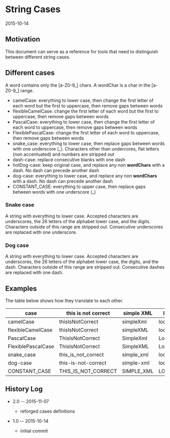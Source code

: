 String Cases
==========================
2015-10-14



Motivation
--------------

This document can serve as a reference for tools that need to distinguish between different string cases.




Different cases
-----------------------


A word contains only the [a-Z0-9_] chars.
A wordChar is a char in the [a-Z0-9_] range.




- camelCase: everything to lower case, then change the first letter of each word but the first to uppercase, then remove gaps between words  
- flexibleCamelCase: change the first letter of each word but the first to uppercase, then remove gaps between words  
- PascalCase: everything to lower case, then change the first letter of each word to uppercase, then remove gaps between words
- FlexiblePascalCase: change the first letter of each word to uppercase, then remove gaps between words 
- snake_case: everything to lower case, then replace gaps between words with one underscore (_). Characters other than undercores, flat letters (non accentuated) and numbers are stripped out
- dash-case: replace consecutive blanks with one dash
- hotDog-case: keep original case, and replace any non **wordChars** with a dash. No dash can precede another dash
- dog-case: everything to lower case, and replace any non **wordChars** with a dash. No dash can precede another dash
- CONSTANT_CASE: everything to upper case, then replace gaps between words with one underscore (_)


### Snake case

A string with everything to lower case.
Accepted characters are underscores, the 26 letters of the alphabet lower case, and the digits.
Characters outside of this range are stripped out.
Consecutive underscores are replaced with one underscore.


### Dog case

A string with everything to lower case.
Accepted characters are underscores, the 26 letters of the alphabet lower case, the digits, and the dash.
Characters outside of this range are stripped out.
Consecutive dashes are replaced with one dash.





Examples
-------------

The table below shows how they translate to each other.


case        |   this is not correct |  simple XML  |  local db 2 remote   |    XML element
------------| --------------------- | -------------------  | ------------ |  ---------------  
camelCase   |   thisIsNotCorrect   | simpleXml  |  localDb2Remote   |     xmlElement
flexibleCamelCase |  thisIsNotCorrect   |  simpleXML  |  localDb2Remote  | XMLElement
PascalCase   |   ThisIsNotCorrect   | SimpleXml  |  LocalDb2Remote   |   XmlElement 
FlexiblePascalCase   | ThisIsNotCorrect  |  SimpleXML  |  LocalDb2Remote  | XMLElement 
snake_case  |   this_is_not_correct  |  simple_xml  |  local_db_2_remote  | xml_element
dog-case  |   this-is-not-correct  |  simple-xml  |  local-db-2-remote  | xml-element
CONSTANT_CASE  |  THIS_IS_NOT_CORRECT  |  SIMPLE_XML  |  LOCAL_DB_2_REMOTE  | XML_ELEMENT 





History Log
------------------
    
- 2.0 -- 2015-11-07

    - reforged cases definitions
    
    
- 1.0 -- 2015-10-14

    - initial commit
    
    